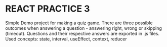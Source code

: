# REACT PRACTICE 3
Simple Demo project for making a quiz game. There are three possible outcomes when answering a question - answering right, wrong or skipping (timeout). Questions and their respective answers are exported in .js files.  Used concepts: state, interval, useEffect, context, reducer
